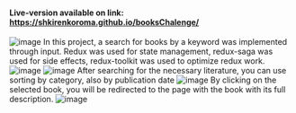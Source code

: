 #### Live-version available on link: https://shkirenkoroma.github.io/booksChalenge/
![image](https://user-images.githubusercontent.com/61347452/227291293-b329faaa-0792-433f-a00c-374e4d61ca3f.png)
In this project, a search for books by a keyword was implemented through input. Redux was used for state management, redux-saga was used for side effects, redux-toolkit was used to optimize redux work.
![image](https://user-images.githubusercontent.com/61347452/227293454-7c993838-a9c1-4a28-9de8-8f1e92ef5ade.png)
![image](https://user-images.githubusercontent.com/61347452/227293631-6957dbf6-5123-4208-a432-5c4e0db72944.png)
After searching for the necessary literature, you can use sorting by category, also by publication date
![image](https://user-images.githubusercontent.com/61347452/227296307-18fc59ea-8f21-4ce3-a7e7-992f50d03926.png)
By clicking on the selected book, you will be redirected to the page with the book with its full description.
![image](https://user-images.githubusercontent.com/61347452/227297284-19ebd212-89c3-49b1-82e1-43a95e95acc8.png)
